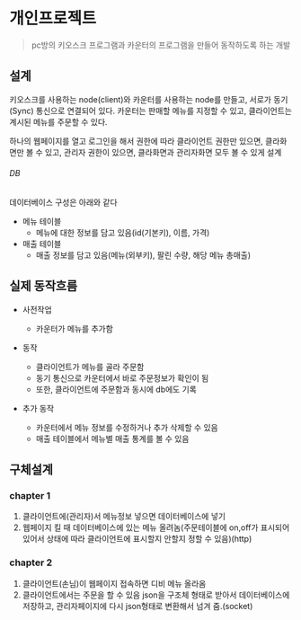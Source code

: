 # 개인프로젝트
> pc방의 키오스크 프로그램과 카운터의 프로그램을 만들어 동작하도록 하는 개발

## 설계
키오스크를 사용하는 node(client)와 카운터를 사용하는 node를 만들고, 서로가 동기(Sync) 통신으로 연결되어 있다. 카운터는 판매할 메뉴를 지정할 수 있고, 클라이언트는 계시된 메뉴를 주문할 수 있다.

하나의 웹페이지를 열고 로그인을 해서 권한에 따라 클라이언트 권한만 있으면, 클라화면만 볼 수 있고, 관리자 권한이 있으면, 클라화면과 관리자화면 모두 볼 수 있게 설계

###### DB
데이터베이스 구성은 아래와 같다
* 메뉴 테이블
  * 메뉴에 대한 정보를 담고 있음(id(기본키), 이름, 가격)
* 매출 테이블
  * 매출 정보를 담고 있음(메뉴(외부키), 팔린 수량, 해당 메뉴 총매출)

## 실제 동작흐름
* 사전작업
  * 카운터가 메뉴를 추가함

* 동작
  * 클라이언트가 메뉴를 골라 주문함
  * 동기 통신으로 카운터에서 바로 주문정보가 확인이 됨
  * 또한, 클라이언트에 주문함과 동시에 db에도 기록

* 추가 동작
  * 카운터에서 메뉴 정보를 수정하거나 추가 삭제할 수 있음
  * 매출 테이블에서 메뉴별 매출 통계를 볼 수 있음

## 구체설계
### chapter 1
1. 클라이언트에(관리자)서 메뉴정보 넣으면 데이터베이스에 넣기
2. 웹페이지 킬 때 데이터베이스에 있는 메뉴 올려놈(주문테이블에 on,off가 표시되어있어서 상태에 따라 클라이언트에 표시할지 안할지 정할 수 있음)(http)

### chapter 2
1. 클라이언트(손님)이 웹페이지 접속하면 디비 메뉴 올라옴
2. 클라이언트에서는 주문을 할 수 있음 json을 구조체 형태로 받아서 데이터베이스에 저장하고, 관리자페이지에 다시 json형태로 변환해서 넘겨 줌.(socket)
